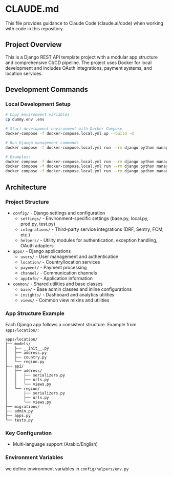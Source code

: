 # CLAUDE.md

This file provides guidance to Claude Code (claude.ai/code) when working with code in this repository.

## Project Overview

This is a Django REST API template project with a modular app structure and comprehensive CI/CD pipeline. The project
uses Docker for local development and includes OAuth integrations, payment systems, and location services.

## Development Commands

### Local Development Setup

```bash
# Copy environment variables
cp dummy.env .env

# Start development environment with Docker Compose
docker-compose -f docker-compose.local.yml up --build -d

# Run Django management commands
docker compose -f docker-compose.local.yml run --rm django python manage.py [command]

# Examples:
docker compose -f docker-compose.local.yml run --rm django python manage.py makemigrations
docker compose -f docker-compose.local.yml run --rm django python manage.py migrate
docker compose -f docker-compose.local.yml run --rm django python manage.py createsuperuser
```

## Architecture

### Project Structure

- `config/` - Django settings and configuration
    - `settings/` - Environment-specific settings (base.py, local.py, prod.py, test.py)
    - `integrations/` - Third-party service integrations (DRF, Sentry, FCM, etc.)
    - `helpers/` - Utility modules for authentication, exception handling, OAuth adapters
- `apps/` - Django applications
    - `users/` - User management and authentication
    - `location/` - Country/location services
    - `payment/` - Payment processing
    - `channel/` - Communication channels
    - `appInfo/` - Application information
- `common/` - Shared utilities and base classes
    - `base/` - Base admin classes and inline configurations
    - `insights/` - Dashboard and analytics utilities
    - `views/` - Common view mixins and utilities

### App Structure Example

Each Django app follows a consistent structure. Example from `apps/location/`:

```
apps/location/
├── models/
│   ├── __init__.py
│   ├── address.py
│   ├── country.py
│   └── region.py
├── api/
│   ├── address/
│   │   ├── serializers.py
│   │   ├── urls.py
│   │   └── views.py
│   └── region/
│       ├── serializers.py
│       ├── urls.py
│       └── views.py
├── migrations/
├── admin.py
├── apps.py
└── tests.py
```

### Key Configuration

- Multi-language support (Arabic/English)

### Environment Variables

we define environment variables in `config/helpers/env.py`
